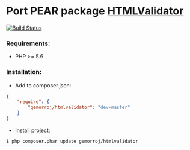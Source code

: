 # Port PEAR package [HTMLValidator](http://pear.php.net/package/Services_W3C_HTMLValidator)

[![Build Status](https://secure.travis-ci.org/Gemorroj/HTMLValidator.png?branch=master)](https://travis-ci.org/Gemorroj/HTMLValidator)

### Requirements:

- PHP >= 5.6

### Installation:

- Add to composer.json:

```json
{
    "require": {
        "gemorroj/htmlvalidator": "dev-master"
    }
}
```
- Install project:

```bash
$ php composer.phar update gemorroj/htmlvalidator
```

